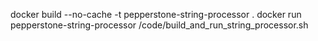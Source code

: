 



docker build --no-cache -t pepperstone-string-processor .
docker run pepperstone-string-processor /code/build_and_run_string_processor.sh